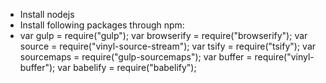 * Install nodejs
* Install following packages through npm:
* var gulp = require("gulp");
  var browserify = require("browserify");
  var source = require("vinyl-source-stream");
  var tsify = require("tsify");
  var sourcemaps = require("gulp-sourcemaps");
  var buffer = require("vinyl-buffer");
  var babelify = require("babelify");